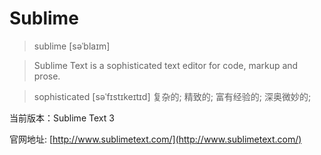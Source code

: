 # Sublime

>sublime [səˈblaɪm]

> Sublime Text is a sophisticated text editor for code, markup and prose.

> sophisticated [səˈfɪstɪkeɪtɪd] 复杂的; 精致的; 富有经验的; 深奥微妙的;

当前版本：Sublime Text 3

官网地址: [http://www.sublimetext.com/](http://www.sublimetext.com/)

